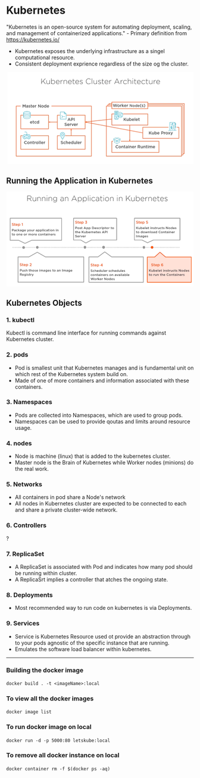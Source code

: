 # Kubernetes

"Kubernetes is an open-source system for automating deployment, scaling, and management of containerized applications." - Primary definition from https://kubernetes.io/

- Kubernetes exposes the underlying infrastructure as a singel computational resource.
- Consistent deployment exprience regardless of the size og the cluster.

![img text](https://github.com/milindchavan12/aks/blob/master/assets/KubeArchitecture.png)

## Running the Application in Kubernetes

![img text](https://github.com/milindchavan12/aks/blob/master/assets/RunApp.png)

## Kubernetes Objects

### 1. kubectl
Kubectl is command line interface for running commands against Kubernetes cluster.

### 2. pods
- Pod is smallest unit that Kubernetes manages and is fundamental unit on which rest of the Kubernetes system build on.
- Made of one of more containers and information associated with these containers.

### 3. Namespaces
- Pods are collected into Namespaces, which are used to group pods.
- Namespaces can be used to provide qoutas and limits around resource usage.

### 4. nodes
- Node is machine (linux) that is added to the kubernetes cluster.
- Master node is the Brain of Kubernetes while Worker nodes (minions) do the real work.

### 5. Networks 
- All containers in pod share a Node's network
- All nodes in Kubernetes cluster are expected to be connected to each and share a private cluster-wide network.

### 6. Controllers 
?

### 7. ReplicaSet
- A ReplicaSet is associated with Pod and indicates how many pod should be running within cluster.
- A ReplicaSrt implies a controller that atches the ongoing state.

### 8. Deployments
- Most recommended way to run code on kubernetes is via Deployments.

### 9. Services
- Service is Kubernetes Resource used ot provide an abstraction through to your pods agnostic of the specific instance that are running.
- Emulates the software load balancer within kubernetes.

------------------------------------------------------------------------------------------------------------


### Building the docker image
`
 docker build . -t <imageName>:local
`

### To view all the docker images
`
 docker image list
`

### To run docker image on local
`
docker run -d -p 5000:80 letskube:local
`

### To remove all docker instance on local
`
docker container rm -f $(docker ps -aq)
`


